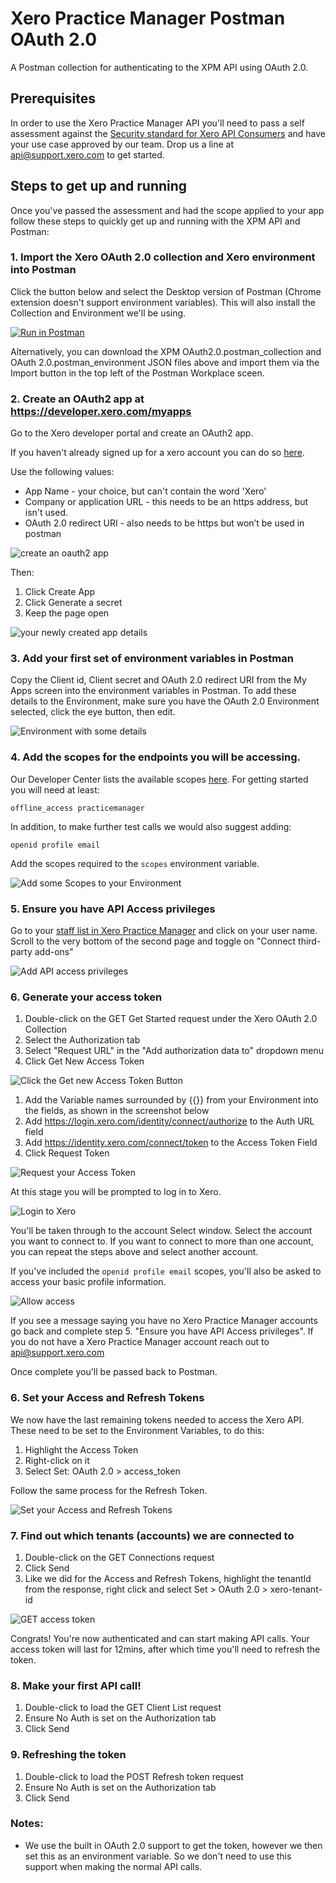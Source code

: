 # Xero Practice Manager Postman OAuth 2.0
A Postman collection for authenticating to the XPM API using OAuth 2.0.

## Prerequisites
In order to use the Xero Practice Manager API you'll need to pass a self assessment against the [Security standard for Xero API Consumers](https://developer.xero.com/partner/security-standard-for-xero-api-consumers) and have your use case approved by our team. Drop us a line at api@support.xero.com to get started.

## Steps to get up and running
Once you've passed the assessment and had the scope applied to your app follow these steps to quickly get up and running with the XPM API and Postman:

### 1. Import the Xero OAuth 2.0 collection and Xero environment into Postman
Click the button below and select the Desktop version of Postman (Chrome extension doesn't support environment variables). This will also install the Collection and Environment we'll be using.

[![Run in Postman](https://run.pstmn.io/button.svg)](https://app.getpostman.com/run-collection/a16fd5c4b15ff1d8a789)

Alternatively, you can download the XPM OAuth2.0.postman_collection and OAuth 2.0.postman_environment JSON files above and import them via the Import button in the top left of the Postman Workplace sceen.

### 2. Create an OAuth2 app at https://developer.xero.com/myapps
Go to the Xero developer portal and create an OAuth2 app.

If you haven't already signed up for a xero account you can do so [here](https://www.xero.com/signup/api/).

Use the following values:
* App Name - your choice, but can't contain the word 'Xero'
* Company or application URL - this needs to be an https address, but isn't used.
* OAuth 2.0 redirect URI - also needs to be https but won’t be used in postman

![create an oauth2 app](images/2_1_addApp.PNG)

Then:
1. Click Create App
1. Click Generate a secret
1. Keep the page open

![your newly created app details](images/2_2_createdAppDetails.PNG)

### 3. Add your first set of environment variables in Postman
Copy the Client id, Client secret and OAuth 2.0 redirect URI from the My Apps screen into the environment variables in Postman. To add these details to the Environment, make sure you have the OAuth 2.0 Environment selected, click the eye button, then edit.

![Environment with some details](images/3_1_addedToEnvironment.PNG)

### 4. Add the scopes for the endpoints you will be accessing.
Our Developer Center lists the available scopes [here](https://developer.xero.com/documentation/oauth2/scopes). For getting started you will need at least:

`offline_access practicemanager`

In addition, to make further test calls we would also suggest adding:

`openid profile email`

Add the scopes required to the `scopes` environment variable.

![Add some Scopes to your Environment](images/4_1_addScopesToEnvironment.PNG)

### 5. Ensure you have API Access privileges
Go to your [staff list in Xero Practice Manager](https://practicemanager.xero.com/app/staff) and click on your user name. Scroll to the very bottom of the second page and toggle on "Connect third-party add-ons"

![Add API access privileges](images/connect_third-party_add-ons.png)

### 6. Generate your access token
1. Double-click on the GET Get Started request under the Xero OAuth 2.0 Collection
1. Select the Authorization tab
1. Select "Request URL" in the "Add authorization data to" dropdown menu
1. Click Get New Access Token

![Click the Get new Access Token Button](images/5_1_generateAccessToken.png)

1. Add the Variable names surrounded by {{}} from your Environment into the fields, as shown in the screenshot below
1. Add https://login.xero.com/identity/connect/authorize to the Auth URL field
1. Add https://identity.xero.com/connect/token to the Access Token Field
1. Click Request Token

![Request your Access Token](images/5_2_addTheVariablesAndURLs.PNG)

At this stage you will be prompted to log in to Xero.

![Login to Xero](images/asked_to_login.png)

You'll be taken through to the account Select window. Select the account you want to connect to. If you want to connect to more than one account, you can repeat the steps above and select another account.

If you've included the `openid profile email` scopes, you'll also be asked to access your basic profile information.

![Allow access](images/userConsent.png)

If you see a message saying you have no Xero Practice Manager accounts go back and complete step  5. "Ensure you have API Access privileges".  If you do not have a Xero Practice Manager account reach out to api@support.xero.com

Once complete you'll be passed back to Postman.

### 6. Set your Access and Refresh Tokens
We now have the last remaining tokens needed to access the Xero API. These need to be set to the Environment Variables, to do this:
1. Highlight the Access Token
1. Right-click on it
1. Select Set: OAuth 2.0 > access_token

Follow the same process for the Refresh Token.

![Set your Access and Refresh Tokens](images/6_1_setTheAccessAndRefreshTokens.png)

### 7. Find out which tenants (accounts) we are connected to

1. Double-click on the GET Connections request
1. Click Send
1. Like we did for the Access and Refresh Tokens, highlight the tenantId from the response, right click and select Set > OAuth 2.0 > xero-tenant-id

![GET access token](images/7_1_addTheTenantID.PNG)

Congrats! You're now authenticated and can start making API calls. Your access token will last for 12mins, after which time you'll need to refresh the token.

### 8. Make your first API call!
1. Double-click to load the GET Client List request
1. Ensure No Auth is set on the Authorization tab
1. Click Send

### 9. Refreshing the token
1. Double-click to load the POST Refresh token request
1. Ensure No Auth is set on the Authorization tab
1. Click Send

### Notes:
* We use the built in OAuth 2.0 support to get the token, however we then set this as an environment variable. So we don't need to use this support when making the normal API calls.
